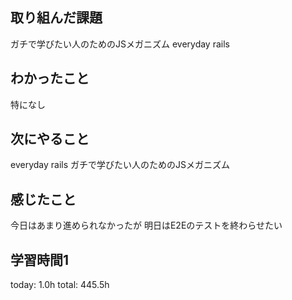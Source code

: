 ## 取り組んだ課題
 ガチで学びたい人のためのJSメガニズム
 everyday rails
## わかったこと
 特になし
## 次にやること
 everyday rails
 ガチで学びたい人のためのJSメガニズム
## 感じたこと
 今日はあまり進められなかったが
 明日はE2Eのテストを終わらせたい 
## 学習時間1
today: 1.0h
total: 445.5h